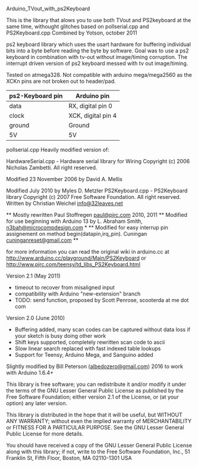Arduino_TVout_with_ps2Keyboard

This is the library that alows you to use both TVout and PS2keyboard at the same time, withought glitches
 based on pollserial.cpp and PS2Keyboard.cpp
 Combined by Yotson, october 2011
 
 ps2 keyboard library which uses the usart hardware for buffering individual bits into a byte before reading the byte by software.
 Goal was to use a ps2 keyboard in combination with tv-out without image/timing corruption. 
 The interrupt driven version of ps2 keyboard messed with tv out image/timing.
    
 Tested on atmega328. Not compatible with arduino mega/mega2560 as the XCKn pins are not broken out to header/pad.
  
  
 |ps2-Keyboard pin   |  Arduino pin         |
 |-------------------|----------------------|
 |data               |  RX, digital pin 0   |
 |clock              |  XCK, digital pin 4  |
 |ground             |  Ground              |
 |5V                 |  5V                  |

 pollserial.cpp Heavily modified version of:
 
 HardwareSerial.cpp - Hardware serial library for Wiring
 Copyright (c) 2006 Nicholas Zambetti.  All right reserved.

 Modified 23 November 2006 by David A. Mellis
 
 Modified July 2010 by Myles D. Metzler
 PS2Keyboard.cpp - PS2Keyboard library
 Copyright (c) 2007 Free Software Foundation.  All right reserved.
 Written by Christian Weichel <info@32leaves.net>
 
 ** Mostly rewritten Paul Stoffregen <paul@pjrc.com> 2010, 2011
 ** Modified for use beginning with Arduino 13 by L. Abraham Smith, <n3bah@microcompdesign.com> * 
 ** Modified for easy interrup pin assignement on method begin(datapin,irq_pin). Cuningan <cuninganreset@gmail.com> **
 
 for more information you can read the original wiki in arduino.cc
 at http://www.arduino.cc/playground/Main/PS2Keyboard
 or http://www.pjrc.com/teensy/td_libs_PS2Keyboard.html
 
 Version 2.1 (May 2011)
 - timeout to recover from misaligned input
 - compatibility with Arduino "new-extension" branch
 - TODO: send function, proposed by Scott Penrose, scooterda at me dot com
 
 Version 2.0 (June 2010)
 - Buffering added, many scan codes can be captured without data loss
 if your sketch is busy doing other work
 - Shift keys supported, completely rewritten scan code to ascii
 - Slow linear search replaced with fast indexed table lookups
 - Support for Teensy, Arduino Mega, and Sanguino added

 Slightly modified by Bill Peterson (albedozero@gmail.com) 2016
  to work with Arduino 1.6.4+
 
 This library is free software; you can redistribute it and/or
 modify it under the terms of the GNU Lesser General Public
 License as published by the Free Software Foundation; either
 version 2.1 of the License, or (at your option) any later version.
 
 This library is distributed in the hope that it will be useful,
 but WITHOUT ANY WARRANTY; without even the implied warranty of
 MERCHANTABILITY or FITNESS FOR A PARTICULAR PURPOSE.  See the GNU
 Lesser General Public License for more details.
 
 You should have received a copy of the GNU Lesser General Public
 License along with this library; if not, write to the Free Software
 Foundation, Inc., 51 Franklin St, Fifth Floor, Boston, MA  02110-1301  USA
 
